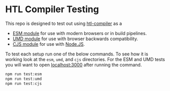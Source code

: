 # HTL Compiler Testing

This repo is designed to test out using [htl-compiler](https://github.com/megazear7/htl-compiler) as a
 - [ESM module](https://developer.mozilla.org/en-US/docs/Web/JavaScript/Guide/Modules) for use with modern browsers or in build pipelines.
 - [UMD module](https://github.com/umdjs/umd) for use with browser backwards compatibility.
 - [CJS module](https://nodejs.org/docs/latest/api/modules.html) for use with [Node.JS](https://nodejs.org/en/).

To test each setup run one of the below commands. To see how it is working look at the `esm`, `umd`, and `cjs` directories. For the ESM and UMD tests you will want to open [localhost:3000](http://localhost:3000) after running the command.

```bash
npm run test:esm
npm run test:umd
npm run test:cjs
```
